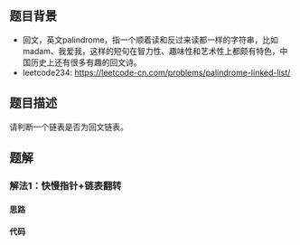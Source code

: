## 题目背景
- 回文，英文palindrome，指一个顺着读和反过来读都一样的字符串，比如madam、我爱我，这样的短句在智力性、趣味性和艺术性上都颇有特色，中国历史上还有很多有趣的回文诗。
- leetcode234: https://leetcode-cn.com/problems/palindrome-linked-list/
## 题目描述
请判断一个链表是否为回文链表。
## 题解

### 解法1：快慢指针+链表翻转

#### 思路

#### 代码
